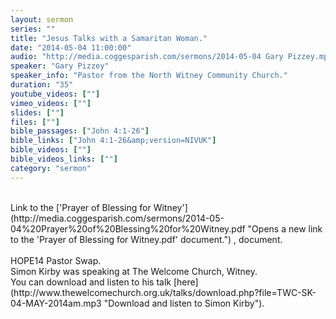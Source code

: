 ```yaml
---
layout: sermon
series: ""
title: "Jesus Talks with a Samaritan Woman."
date: "2014-05-04 11:00:00"
audio: "http://media.coggesparish.com/sermons/2014-05-04 Gary Pizzey.mp3"
speaker: "Gary Pizzey"
speaker_info: "Pastor from the North Witney Community Church."
duration: "35"
youtube_videos: [""]
vimeo_videos: [""]
slides: [""]
files: [""]
bible_passages: ["John 4:1-26"]
bible_links: ["John 4:1-26&amp;version=NIVUK"]
bible_videos: [""]
bible_videos_links: [""]
category: "sermon"
---
```


<br>
Link to the ['Prayer of Blessing for Witney'](http://media.coggesparish.com/sermons/2014-05-04%20Prayer%20of%20Blessing%20for%20Witney.pdf "Opens a new link to the 'Prayer of Blessing for Witney.pdf' document.") , document.<br>
<br>
HOPE14 Pastor Swap.<br>
Simon Kirby was speaking at The Welcome Church, Witney.<br>
You can download and listen to his talk [here](http://www.thewelcomechurch.org.uk/talks/download.php?file=TWC-SK-04-MAY-2014am.mp3 "Download and listen to Simon Kirby").
